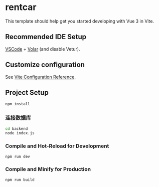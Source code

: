 # rentcar

This template should help get you started developing with Vue 3 in Vite.

## Recommended IDE Setup

[VSCode](https://code.visualstudio.com/) + [Volar](https://marketplace.visualstudio.com/items?itemName=Vue.volar) (and disable Vetur).

## Customize configuration

See [Vite Configuration Reference](https://vite.dev/config/).

## Project Setup

```sh
npm install

```

### 连接数据库
```sh
cd backend
node index.js
```

### Compile and Hot-Reload for Development

```sh
npm run dev
```

### Compile and Minify for Production

```sh
npm run build
```
